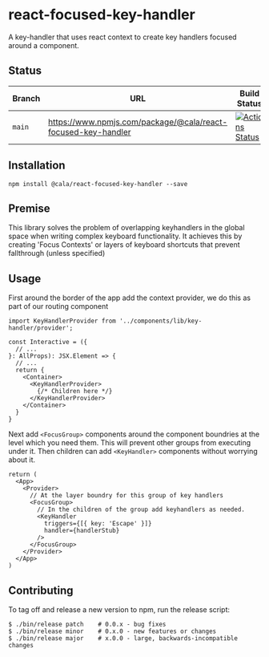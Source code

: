 # react-focused-key-handler

A key-handler that uses react context to create key handlers focused around a component.

## Status

| Branch   | URL                                              | Build Status                                                                                                                                |
| -------- | ------------------------------------------------ | ------------------------------------------------------------------------------------------------------------------------------------------- |
| `main` | https://www.npmjs.com/package/@cala/react-focused-key-handler | [![Actions Status](https://github.com/ca-la/react-focused-key-handler/workflows/Node%20CI/badge.svg)](https://github.com/ca-la/react-focused-key-handler/actions) |



## Installation

`npm install @cala/react-focused-key-handler --save`

## Premise

This library solves the problem of overlapping keyhandlers in the global space when writing
complex keyboard functionality. It achieves this by creating 'Focus Contexts' or layers of keyboard
shortcuts that prevent fallthrough (unless specified)

## Usage

First around the border of the app add the context provider, we do this as part of our routing
component

```tsx
import KeyHandlerProvider from '../components/lib/key-handler/provider';

const Interactive = ({
  // ...
}: AllProps): JSX.Element => {
  // ...
  return {
    <Container>
      <KeyHandlerProvider>
        {/* Children here */}
      </KeyHandlerProvider>
    </Container>
  }
}
```

Next add `<FocusGroup>` components around the component boundries at the level which you need
them. This will prevent other groups from executing under it. Then children can add `<KeyHandler>` components without worrying about it.

```tsx
return (
  <App>
    <Provider>
      // At the layer boundry for this group of key handlers
      <FocusGroup>
        // In the children of the group add keyhandlers as needed.
        <KeyHandler
          triggers={[{ key: 'Escape' }]}
          handler={handlerStub}
        />
      </FocusGroup>
    </Provider>
  </App>
)
```

## Contributing

To tag off and release a new version to npm, run the release script:

```
$ ./bin/release patch    # 0.0.x - bug fixes
$ ./bin/release minor    # 0.x.0 - new features or changes
$ ./bin/release major    # x.0.0 - large, backwards-incompatible changes
```
